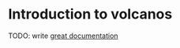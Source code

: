 # Introduction to volcanos

TODO: write [great documentation](http://jacobian.org/writing/what-to-write/)
